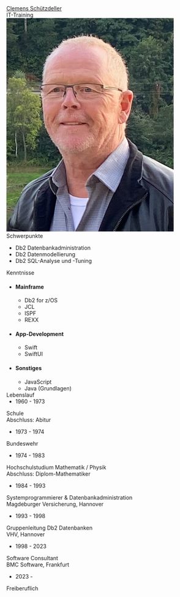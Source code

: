 <div class="hGrid printPageHeader">
  <div class="grid-2">
    <div class="gridHeader"><a href="mailto:cl.schuetzdeller@icloud.com">Clemens Schützdeller</a></div>
    <div class="gridHeader">IT-Training</div>
  </div>
  <div class="grid-1">
    <img src="SchuetzdellerClemens.jpg" class="bordered">
  </div>
</div>


<div class="printPageContent">
  <div class="hGrid">
    <div class="grid-2">
      <div class="gridTitle">Schwerpunkte</div>
      <ul>
        <li>Db2 Datenbankadministration</li>
        <li>Db2 Datenmodellierung</li>
        <li>Db2 SQL-Analyse und -Tuning</li>
      </ul>
    </div>
  </div>

  <div class="hGrid">
    <div class="grid-2" style="padding: 0;">
      <div class="gridTitle">Kenntnisse</div>
      <div class="hGrid" style="padding: 0;">
        <div class="grid-2"><ul style="margin: 0;">
          <li><h4 style="padding: 0;">Mainframe</h4></li>
          <ul>
            <li>Db2 for z/OS</li>
            <li>JCL</li>
            <li>ISPF</li>
            <li>REXX</li>
          </ul>
          <li><h4 style="padding: 0;">App-Development</h4></li>
          <ul>
            <li>Swift</li>
            <li>SwiftUI</li>
          </ul>
          <li><h4 style="padding: 0;">Sonstiges</h4></li>
          <ul>
            <li>JavaScript</li>
            <li>Java (Grundlagen)</li>
          </ul>
        </ul></div>
      </div>
    </div>
  </div>
</div>

<div class="pageBreak"></div>

<div class="printPageContent">
  <div class="hGrid">
    <div class="grid-2">
      <div class="gridTitle">Lebenslauf</div>
      <div class="hGrid" style="padding: 0;">
        <div class="grid-1"><ul style="margin: 0;"><li>1960 - 1973</li></ul></div>
        <div class="grid-2"><p>Schule<br>Abschluss: Abitur</p></div>
      <div class="gridBreak" style="height: calc(0.1 * var(--base-font-size))"></div>
        <div class="grid-1"><ul style="margin: 0;"><li>1973 - 1974</li></ul></div>
        <div class="grid-2"><p>Bundeswehr</p></div>
      <div class="gridBreak" style="height: calc(0.1 * var(--base-font-size))"></div>
        <div class="grid-1"><ul style="margin: 0;"><li>1974 - 1983</li></ul></div>
        <div class="grid-2"><p>Hochschulstudium Mathematik / Physik<br>Abschluss: Diplom-Mathematiker</p></div>
      <div class="gridBreak" style="height: calc(0.1 * var(--base-font-size))"></div>
        <div class="grid-1"><ul style="margin: 0;"><li>1984 - 1993</li></ul></div>
        <div class="grid-2"><p>Systemprogrammierer & Datenbankadministration<br>Magdeburger Versicherung, Hannover</p></div>
      <div class="gridBreak" style="height: calc(0.1 * var(--base-font-size))"></div>
        <div class="grid-1"><ul style="margin: 0;"><li>1993 - 1998</li></ul></div>
        <div class="grid-2"><p>Gruppenleitung Db2 Datenbanken<br>VHV, Hannover</p></div>
      <div class="gridBreak" style="height: calc(0.1 * var(--base-font-size))"></div>
        <div class="grid-1"><ul style="margin: 0;"><li>1998 - 2023</li></ul></div>
        <div class="grid-2"><p>Software Consultant<br>BMC Software, Frankfurt</p></div>
      <div class="gridBreak" style="height: calc(0.1 * var(--base-font-size))"></div>
        <div class="grid-1"><ul style="margin: 0;"><li>2023 -</li></ul></div>
        <div class="grid-2"><p>Freiberuflich</p></div>
      </div>
    </div>
  </div>
</div>
